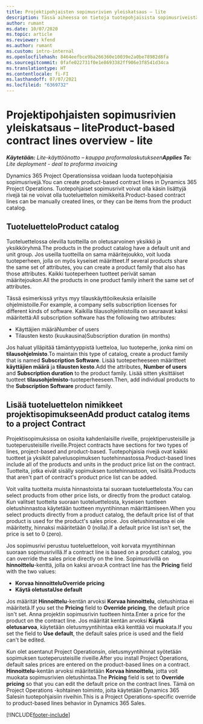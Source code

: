 ```yaml
---
title: Projektipohjaisten sopimusrivien yleiskatsaus – lite
description: Tässä aiheessa on tietoja tuotepohjaisista sopimusriveistä.
author: rumant
ms.date: 10/07/2020
ms.topic: article
ms.reviewer: kfend
ms.author: rumant
ms.custom: intro-internal
ms.openlocfilehash: 8464eefbce9ba266360e10039e2a0be78982d8fa
ms.sourcegitcommit: 0fafe022731f0e1e8693382ff906e3f8541d34ca
ms.translationtype: HT
ms.contentlocale: fi-FI
ms.lasthandoff: 07/07/2021
ms.locfileid: "6369732"
---
```

# <a name="product-based-contract-lines-overview---lite"></a><span data-ttu-id="8e73b-103">Projektipohjaisten sopimusrivien yleiskatsaus – lite</span><span class="sxs-lookup"><span data-stu-id="8e73b-103">Product-based contract lines overview - lite</span></span>

<span data-ttu-id="8e73b-104">_**Käytetään:** Lite-käyttöönotto – kauppa proformalaskutukseen_</span><span class="sxs-lookup"><span data-stu-id="8e73b-104">_**Applies To:** Lite deployment - deal to proforma invoicing_</span></span>

<span data-ttu-id="8e73b-105">Dynamics 365 Project Operationsissa voidaan luoda tuotepohjaisia sopimusrivejä.</span><span class="sxs-lookup"><span data-stu-id="8e73b-105">You can create product-based contract lines in Dynamics 365 Project Operations.</span></span> <span data-ttu-id="8e73b-106">Tuotepohjaiset sopimusrivit voivat olla käsin lisättyjä rivejä tai ne voivat olla tuoteluettelon nimikkeitä.</span><span class="sxs-lookup"><span data-stu-id="8e73b-106">Product-based contract lines can be manually created lines, or they can be items from the product catalog.</span></span>

## <a name="product-catalog"></a><span data-ttu-id="8e73b-107">Tuoteluettelo</span><span class="sxs-lookup"><span data-stu-id="8e73b-107">Product catalog</span></span>

<span data-ttu-id="8e73b-108">Tuoteluettelossa olevilla tuotteilla on oletusarvoinen yksikkö ja yksikköryhmä.</span><span class="sxs-lookup"><span data-stu-id="8e73b-108">The products in the product catalog have a default unit and unit group.</span></span> <span data-ttu-id="8e73b-109">Jos useilla tuotteilla on sama määritejoukko, voit luoda tuoteperheen, jolla on myös kyseiset määritteet.</span><span class="sxs-lookup"><span data-stu-id="8e73b-109">If several products share the same set of attributes, you can create a product family that also has those attributes.</span></span> <span data-ttu-id="8e73b-110">Kaikki tuoteperheen tuotteet perivät saman määritejoukon.</span><span class="sxs-lookup"><span data-stu-id="8e73b-110">All the products in one product family inherit the same set of attributes.</span></span>

<span data-ttu-id="8e73b-111">Tässä esimerkissä yritys myy tilauskäyttöoikeuksia erilaisille ohjelmistoille.</span><span class="sxs-lookup"><span data-stu-id="8e73b-111">For example, a company sells subscription licenses for different kinds of software.</span></span> <span data-ttu-id="8e73b-112">Kaikilla tilausohjelmistoilla on seuraavat kaksi määritettä:</span><span class="sxs-lookup"><span data-stu-id="8e73b-112">All subscription software has the following two attributes:</span></span>

- <span data-ttu-id="8e73b-113">Käyttäjien määrä</span><span class="sxs-lookup"><span data-stu-id="8e73b-113">Number of users</span></span>
- <span data-ttu-id="8e73b-114">Tilausten kesto (kuukausina)</span><span class="sxs-lookup"><span data-stu-id="8e73b-114">Subscription duration (in months)</span></span>

<span data-ttu-id="8e73b-115">Jos haluat ylläpitää tämäntyyppistä luetteloa, luo tuoteperhe, jonka nimi on **tilausohjelmisto**.</span><span class="sxs-lookup"><span data-stu-id="8e73b-115">To maintain this type of catalog, create a product family that is named **Subscription Software**.</span></span> <span data-ttu-id="8e73b-116">Lisää tuoteperheeseen määritteet **käyttäjien määrä** ja **tilausten kesto**.</span><span class="sxs-lookup"><span data-stu-id="8e73b-116">Add the attributes, **Number of users** and **Subscription duration** to the product family.</span></span> <span data-ttu-id="8e73b-117">Lisää sitten yksittäiset tuotteet **tilausohjelmisto**-tuoteperheeseen.</span><span class="sxs-lookup"><span data-stu-id="8e73b-117">Then, add individual products to the **Subscription Software** product family.</span></span>

## <a name="add-product-catalog-items-to-a-project-contract"></a><span data-ttu-id="8e73b-118">Lisää tuoteluettelon nimikkeet projektisopimukseen</span><span class="sxs-lookup"><span data-stu-id="8e73b-118">Add product catalog items to a project Contract</span></span>

<span data-ttu-id="8e73b-119">Projektisopimuksissa on osioita kahdenlaisille riveille, projektiperusteisille ja tuoteperusteisille riveille.</span><span class="sxs-lookup"><span data-stu-id="8e73b-119">Project contracts have sections for two types of lines, project-based and product-based.</span></span> <span data-ttu-id="8e73b-120">Tuotepohjaisia rivejä ovat kaikki tuotteet ja yksiköt palvelusopimuksen tuotehinnastossa.</span><span class="sxs-lookup"><span data-stu-id="8e73b-120">Product-based lines include all of the products and units in the product price list on the contract.</span></span> <span data-ttu-id="8e73b-121">Tuotteita, jotka eivät sisälly sopimuksen tuotehinnastoon, voi lisätä.</span><span class="sxs-lookup"><span data-stu-id="8e73b-121">Products that aren't part of contract's product price list can be added.</span></span>

<span data-ttu-id="8e73b-122">Voit valita tuotteita muista hinnastoista tai suoraan tuoteluettelosta.</span><span class="sxs-lookup"><span data-stu-id="8e73b-122">You can select products from other price lists, or directly from the product catalog.</span></span> <span data-ttu-id="8e73b-123">Kun valitset tuotteita suoraan tuoteluettelosta, kyseisen tuotteen oletushinnastoa käytetään tuotteen myyntihinnan määrittämiseen.</span><span class="sxs-lookup"><span data-stu-id="8e73b-123">When you select products directly from a product catalog, the default price list of that product is used for the product's sales price.</span></span> <span data-ttu-id="8e73b-124">Jos oletushinnastoa ei ole määritetty, hinnaksi määritetään 0 (nolla).</span><span class="sxs-lookup"><span data-stu-id="8e73b-124">If a default price list isn't set, the price is set to 0 (zero).</span></span>

<span data-ttu-id="8e73b-125">Jos sopimusrivi perustuu tuoteluetteloon, voit korvata myyntihinnan suoraan sopimusrivillä.</span><span class="sxs-lookup"><span data-stu-id="8e73b-125">If a contract line is based on a product catalog, you can override the sales price directly on the line.</span></span> <span data-ttu-id="8e73b-126">Sopimusrivillä on **hinnoittelu**-kenttä, jolla on kaksi arvoa:</span><span class="sxs-lookup"><span data-stu-id="8e73b-126">A contract line has the **Pricing** field with the two values:</span></span>

- <span data-ttu-id="8e73b-127">**Korvaa hinnoittelu**</span><span class="sxs-lookup"><span data-stu-id="8e73b-127">**Override pricing**</span></span>
- <span data-ttu-id="8e73b-128">**Käytä oletusta**</span><span class="sxs-lookup"><span data-stu-id="8e73b-128">**Use default**</span></span>

<span data-ttu-id="8e73b-129">Jos määrität **Hinnoittelu**-kentän arvoksi **Korvaa hinnoittelu**, oletushintaa ei määritetä.</span><span class="sxs-lookup"><span data-stu-id="8e73b-129">If you set the **Pricing** field to **Override pricing**, the default price isn't set.</span></span> <span data-ttu-id="8e73b-130">Anna projektin sopimusrivin tuotteen hinta.</span><span class="sxs-lookup"><span data-stu-id="8e73b-130">Enter a price for the product on the contract line.</span></span> <span data-ttu-id="8e73b-131">Jos määrität kentän arvoksi **Käytä oletusarvoa**, käytetään oletusmyyntihintaa eikä kenttää voi muokata.</span><span class="sxs-lookup"><span data-stu-id="8e73b-131">If you set the field to **Use default**, the default sales price is used and the field can't be edited.</span></span>

<span data-ttu-id="8e73b-132">Kun olet asentanut Project Operationsin, oletusmyyntihinnat syötetään sopimuksen tuoteperusteisille riveille.</span><span class="sxs-lookup"><span data-stu-id="8e73b-132">After you install Project Operations, default sales prices are entered on the product-based lines on a contract.</span></span> <span data-ttu-id="8e73b-133">**Hinnoittelu**-kentän arvoksi määritetään **Korvaa hinnoittelu**, jotta voit muokata sopimusrivien oletushintaa.</span><span class="sxs-lookup"><span data-stu-id="8e73b-133">The **Pricing** field is set to **Override pricing** so that you can edit the default price on the contract lines.</span></span> <span data-ttu-id="8e73b-134">Tämä on Project Operations -kohtainen toiminto, joita käytetään Dynamics 365 Salesin tuotepohjaisiin riveihin.</span><span class="sxs-lookup"><span data-stu-id="8e73b-134">This is a Project Operations-specific override to product-based lines behavior in Dynamics 365 Sales.</span></span>


[!INCLUDE[footer-include](../../includes/footer-banner.md)]